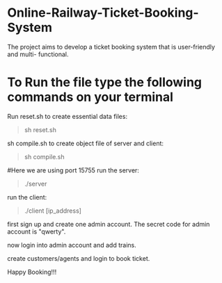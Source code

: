 # Online-Railway-Ticket-Booking-System
The project aims to develop a ticket booking system that is user-friendly and multi- functional.

# To Run the file type the following commands on your terminal

Run reset.sh to create essential data files:
>sh reset.sh 

sh compile.sh to create object file of server and client:
>sh compile.sh

#Here we are using port 15755
run the server:
>./server

run the client:
>./client [ip_address]

first sign up and create one admin account. 
The secret code for admin account is "qwerty".

now login into admin account and add trains.

create customers/agents and login to book ticket.

Happy Booking!!!
